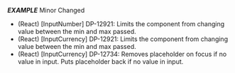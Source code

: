 ___EXAMPLE___
Minor
Changed
- (React) [InputNumber] DP-12921: Limits the component from changing value between the min and max passed.
- (React) [InputCurrency] DP-12921: Limits the component from changing value between the min and max passed.
- (React) [InputCurrency] DP-12734: Removes placeholder on focus if no value in input. Puts placeholder back if no value in input.
